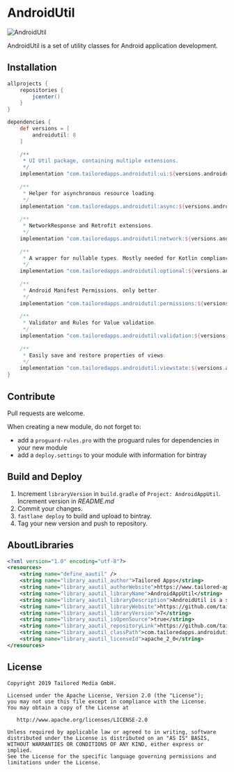 # AndroidUtil

![AndroidUtil](https://img.shields.io/badge/TailoredApps-AndroidUtil-blue.svg)

AndroidUtil is a set of utility classes for Android application development.

## Installation

```groovy
allprojects {
    repositories {
        jcenter()
    }
}

dependencies {
    def versions = [
        androidutil: 8
    ]
    
    /**
     * UI Util package, containing multiple extensions. 
     */
    implementation "com.tailoredapps.androidutil:ui:${versions.androidutil}"
    
    /**
     * Helper for asynchronous resource loading.
     */
    implementation "com.tailoredapps.androidutil:async:${versions.androidutil}"
    
    /**
     * NetworkResponse and Retrofit extensions.
     */    
    implementation "com.tailoredapps.androidutil:network:${versions.androidutil}"
    
    /**
     * A wrapper for nullable types. Mostly needed for Kotlin compliance with Java APIs such as RxJava.
     */    
    implementation "com.tailoredapps.androidutil:optional:${versions.androidutil}"
    
    /**
     * Android Manifest Permissions, only better.
     */    
    implementation "com.tailoredapps.androidutil:permissions:${versions.androidutil}"
    
    /**
     * Validator and Rules for Value validation.
     */    
    implementation "com.tailoredapps.androidutil:validation:${versions.androidutil}"
    
    /**
     * Easily save and restore properties of views. 
     */    
    implementation "com.tailoredapps.androidutil:viewstate:${versions.androidutil}"
}
```

## Contribute

Pull requests are welcome. 

When creating a new module, do not forget to:
* add a `proguard-rules.pro` with the proguard rules for dependencies in your new module 
* add a `deploy.settings` to your module with information for bintray

## Build and Deploy

1. Increment `libraryVersion` in `build.gradle` of `Project: AndroidAppUtil`. Increment version in *README.md*
2. Commit your changes.
2. `fastlane deploy` to build and upload to bintray.
3. Tag your new version and push to repository.

## AboutLibraries

``` xml
<?xml version="1.0" encoding="utf-8"?>
<resources>
    <string name="define_aautil" />
    <string name="library_aautil_author">Tailored Apps</string>
    <string name="library_aautil_authorWebsite">https://www.tailored-apps.com/</string>
    <string name="library_aautil_libraryName">AndroidAppUtil</string>
    <string name="library_aautil_libraryDescription">AndroidUtil is a set of utility classes for Android application development.</string>
    <string name="library_aautil_libraryWebsite">https://github.com/tailoredmedia/AndroidAppUtil</string>
    <string name="library_aautil_libraryVersion">7</string>
    <string name="library_aautil_isOpenSource">true</string>
    <string name="library_aautil_repositoryLink">https://github.com/tailoredmedia/AndroidAppUtil.git</string>
    <string name="library_aautil_classPath">com.tailoredapps.androidutil</string>
    <string name="library_aautil_licenseId">apache_2_0</string>
</resources>
```

## License

```
Copyright 2019 Tailored Media GmbH.

Licensed under the Apache License, Version 2.0 (the "License");
you may not use this file except in compliance with the License.
You may obtain a copy of the License at

   http://www.apache.org/licenses/LICENSE-2.0

Unless required by applicable law or agreed to in writing, software
distributed under the License is distributed on an "AS IS" BASIS,
WITHOUT WARRANTIES OR CONDITIONS OF ANY KIND, either express or implied.
See the License for the specific language governing permissions and
limitations under the License.
```
